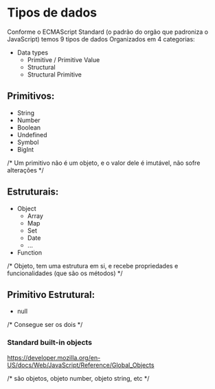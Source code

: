 # Tipos de dados

Conforme o ECMAScript Standard (o padrão do orgão que padroniza o JavaScript) temos 9 tipos de dados Organizados em 4 categorias:

* Data types
    * Primitive / Primitive Value
    * Structural
    * Structural Primitive


## Primitivos:

* String
* Number
* Boolean
* Undefined
* Symbol
* BigInt

/* Um primitivo não é um objeto, e o valor dele é imutável, não sofre alterações */


## Estruturais:

* Object
    * Array
    * Map
    * Set
    * Date
    * ...
* Function

/* Objeto, tem uma estrutura em si, e recebe propriedades e funcionalidades (que são os métodos) */


## Primitivo Estrutural:

* null

/* Consegue ser os dois */



### Standard built-in objects

https://developer.mozilla.org/en-US/docs/Web/JavaScript/Reference/Global_Objects

/* são objetos, objeto number, objeto string, etc */